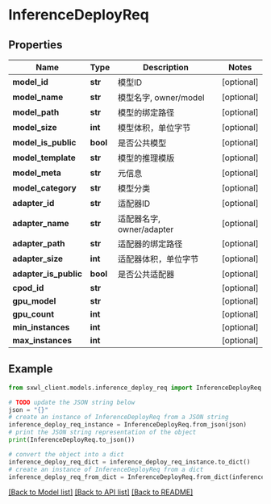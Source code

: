# InferenceDeployReq


## Properties

Name | Type | Description | Notes
------------ | ------------- | ------------- | -------------
**model_id** | **str** |  模型ID | [optional] 
**model_name** | **str** |  模型名字, owner/model | [optional] 
**model_path** | **str** |  模型的绑定路径 | [optional] 
**model_size** | **int** |  模型体积，单位字节 | [optional] 
**model_is_public** | **bool** |  是否公共模型 | [optional] 
**model_template** | **str** |  模型的推理模版 | [optional] 
**model_meta** | **str** |  元信息 | [optional] 
**model_category** | **str** |  模型分类 | [optional] 
**adapter_id** | **str** |  适配器ID | [optional] 
**adapter_name** | **str** |  适配器名字, owner/adapter | [optional] 
**adapter_path** | **str** |  适配器的绑定路径 | [optional] 
**adapter_size** | **int** |  适配器体积，单位字节 | [optional] 
**adapter_is_public** | **bool** |  是否公共适配器 | [optional] 
**cpod_id** | **str** |  | [optional] 
**gpu_model** | **str** |  | [optional] 
**gpu_count** | **int** |  | [optional] 
**min_instances** | **int** |  | [optional] 
**max_instances** | **int** |  | [optional] 

## Example

```python
from sxwl_client.models.inference_deploy_req import InferenceDeployReq

# TODO update the JSON string below
json = "{}"
# create an instance of InferenceDeployReq from a JSON string
inference_deploy_req_instance = InferenceDeployReq.from_json(json)
# print the JSON string representation of the object
print(InferenceDeployReq.to_json())

# convert the object into a dict
inference_deploy_req_dict = inference_deploy_req_instance.to_dict()
# create an instance of InferenceDeployReq from a dict
inference_deploy_req_from_dict = InferenceDeployReq.from_dict(inference_deploy_req_dict)
```
[[Back to Model list]](../README.md#documentation-for-models) [[Back to API list]](../README.md#documentation-for-api-endpoints) [[Back to README]](../README.md)


